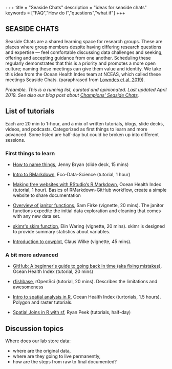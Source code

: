 +++
title = "Seaside Chats"
description = "ideas for seaside chats"
keywords = ["FAQ","How do I","questions","what if"]
+++

 <link href="{{ "css/table.css" | relURL}}" rel="stylesheet">

## SEASIDE CHATS

Seaside Chats are a shared learning space for research groups. These are places where group members despite having differing research questions and expertise — feel comfortable discussing data challenges and seeking, offering and accepting guidance from one another. Scheduling these regularly demonstrates that this is a priority and promotes a more open culture; naming these meetings can give them value and identity. We take this idea from the Ocean Health Index team at NCEAS, which called these meetings Seaside Chats. (paraphrased from [Lowndes et al. 2019](https://www.nature.com/articles/d41586-019-03335-4)). 

*Preamble. This is a running list, curated and opinionated. Last updated April 2019. See also our blog post about [Champions' Seaside Chats](https://www.openscapes.org/blog/2019/03/10/seaside-chats/).* 

<!---

Add the table to seaside chats
Struggling where to start. Streamline the searching for the perfect tutorials
Could also be useful for a study group. 
Streamline the searching for the perfect tutorials to get your lab started.
Undergrad. What are the top 10 things they should know?
Undergrad. What are the top 10 things they should know? Naming things, set up R, Allison Hill readxl, etc
https://twitter.com/a_juliepadilla/status/1108348093911744513
--->

## List of tutorials
Each are 20 min to 1-hour, and a mix of written tutorials, blogs, slide decks, videos, and podcasts. Categorized as first things to learn and more advanced. Some listed are half-day but could be broken up into different sessions.

<!---make this an Rmd with sortable table as it grows 
|Topic       | Resource            | Author           | Details|
|------------|--------------------|------------------------------------|-----------------------|
|Filenames | [How to name things](https://speakerdeck.com/jennybc/how-to-name-files) | Jenny Bryan | slide deck, 15 mins|

--->

### First things to learn

- [How to name things](https://speakerdeck.com/jennybc/how-to-name-files), Jenny Bryan (slide deck, 15 mins)

- [Intro to RMarkdown](https://rawgit.com/eco-data-science/rmarkdown_R/master/1_rmarkdown.html), Eco-Data-Science (tutorial, 1 hour)

- [Making free websites with RStudio’s R Markdown](https://jules32.github.io/rmarkdown-website-tutorial/), Ocean Health Index (tutorial, 1 hour). Basics of RMarkdown-GitHub workflow, create a simple website to share documentation

- [Overview of janitor functions](http://sfirke.github.io/janitor/articles/janitor.html), Sam Firke (vignette, 20 mins). The janitor functions expedite the initial data exploration and cleaning that comes with any new data set.

- [skimr's skim function](https://ropensci.github.io/skimr/articles/Using_skimr.html#the-skim-function), Elin Waring (vignette, 20 mins). skimr is designed to provide summary statistics about variables.

- [Introduction to cowplot](https://cran.r-project.org/web/packages/cowplot/vignettes/introduction.html), Claus Wilke (vignette, 45 mins). 

### A bit more advanced

- [GitHub: A beginner's guide to going back in time (aka fixing mistakes)](http://ohi-science.org/news/github-going-back-in-time), Ocean Health Index (tutorial, 20 mins)


- [rfishbase](https://ropensci.org/tutorials/rfishbase_tutorial/), rOpenSci (tutorial, 20 mins). Describes the limitations and awesomeness

- [Intro to spatial analysis in R](https://github.com/eco-data-science/spatial-analysis-R#introduction-to-spatial-analysis-in-r), Ocean Health Index (turtorials, 1.5 hours). Polygon and raster tutorials.

- [Spatial Joins in R with sf](https://ryanpeek.github.io/mapping-in-R-workshop/vig_spatial_joins.html), Ryan Peek (tutorials, half-day)




## Discussion topics

Where does our lab store data: 

- where are the original data, 
- where are they going to live permanently, 
- how are the steps from raw to final documented? <!--- (Think of Wilson et al table) --->



<!---

https://bookdown.org/thea_knowles/dissertating_rmd_presentation/


longer
- [Friendly GitHub Intro](joeyklee.github.io/friendly-github-intro/), Mozilla (workshop w/ slide decks, 1/2 day)
https://learningstatisticswithr.com/book/ Danielle Navarro

https://github.com/rlbarter/reproducibility-workflow/blob/master/README.md
https://github.com/DiscoveryDNA/team_neural_network/blob/master/data_managment.md




Installing R and gettings started



Using Google Drive, but how to integrate back and forth effectively 



How to streamline between GH and Google Drive

How to get everything up to github

Send to Adrian: RProjects

http://ohi-science.org/data-science-training/rstudio.html

https://resources.rstudio.com/rstudio-conf-2018/r-markdown-eight-ways-mine-cetinkaya-rundel


--->

